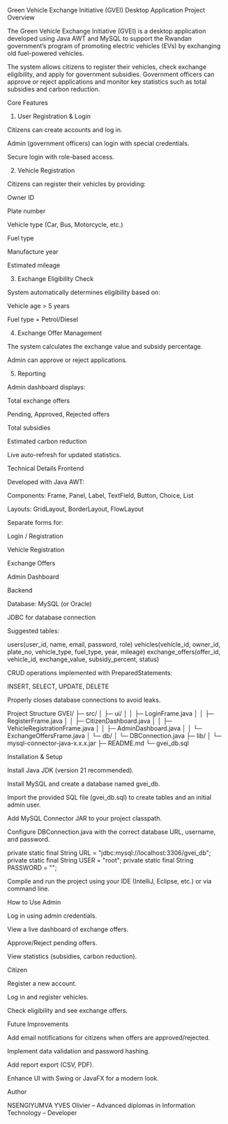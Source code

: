 Green Vehicle Exchange Initiative (GVEI) Desktop Application
Project Overview

The Green Vehicle Exchange Initiative (GVEI) is a desktop application developed using Java AWT and MySQL to support the Rwandan government’s program of promoting electric vehicles (EVs) by exchanging old fuel-powered vehicles.

The system allows citizens to register their vehicles, check exchange eligibility, and apply for government subsidies. Government officers can approve or reject applications and monitor key statistics such as total subsidies and carbon reduction.

Core Features
1. User Registration & Login

Citizens can create accounts and log in.

Admin (government officers) can login with special credentials.

Secure login with role-based access.

2. Vehicle Registration

Citizens can register their vehicles by providing:

Owner ID

Plate number

Vehicle type (Car, Bus, Motorcycle, etc.)

Fuel type

Manufacture year

Estimated mileage

3. Exchange Eligibility Check

System automatically determines eligibility based on:

Vehicle age > 5 years

Fuel type = Petrol/Diesel

4. Exchange Offer Management

The system calculates the exchange value and subsidy percentage.

Admin can approve or reject applications.

5. Reporting

Admin dashboard displays:

Total exchange offers

Pending, Approved, Rejected offers

Total subsidies

Estimated carbon reduction

Live auto-refresh for updated statistics.

Technical Details
Frontend

Developed with Java AWT:

Components: Frame, Panel, Label, TextField, Button, Choice, List

Layouts: GridLayout, BorderLayout, FlowLayout

Separate forms for:

Login / Registration

Vehicle Registration

Exchange Offers

Admin Dashboard

Backend

Database: MySQL (or Oracle)

JDBC for database connection

Suggested tables:

users(user_id, name, email, password, role)
vehicles(vehicle_id, owner_id, plate_no, vehicle_type, fuel_type, year, mileage)
exchange_offers(offer_id, vehicle_id, exchange_value, subsidy_percent, status)


CRUD operations implemented with PreparedStatements:

INSERT, SELECT, UPDATE, DELETE

Properly closes database connections to avoid leaks.

Project Structure
GVEI/
├─ src/
│  ├─ ui/
│  │  ├─ LoginFrame.java
│  │  ├─ RegisterFrame.java
│  │  ├─ CitizenDashboard.java
│  │  ├─ VehicleRegistrationFrame.java
│  │  ├─ AdminDashboard.java
│  │  └─ ExchangeOffersFrame.java
│  └─ db/
│     └─ DBConnection.java
├─ lib/
│  └─ mysql-connector-java-x.x.x.jar
├─ README.md
└─ gvei_db.sql

Installation & Setup

Install Java JDK (version 21 recommended).

Install MySQL and create a database named gvei_db.

Import the provided SQL file (gvei_db.sql) to create tables and an initial admin user.

Add MySQL Connector JAR to your project classpath.

Configure DBConnection.java with the correct database URL, username, and password.

private static final String URL = "jdbc:mysql://localhost:3306/gvei_db";
private static final String USER = "root";
private static final String PASSWORD = "";


Compile and run the project using your IDE (IntelliJ, Eclipse, etc.) or via command line.

How to Use
Admin

Log in using admin credentials.

View a  live dashboard of exchange offers.

Approve/Reject pending offers.

View statistics (subsidies, carbon reduction).

Citizen

Register a new account.

Log in and register vehicles.

Check eligibility and see exchange offers.

Future Improvements

Add email notifications for citizens when offers are approved/rejected.

Implement data validation and password hashing.

Add report export (CSV, PDF).

Enhance UI with Swing or JavaFX for a modern look.

Author

NSENGIYUMVA YVES Olivier – Advanced diplomas in Information Technology – Developer
